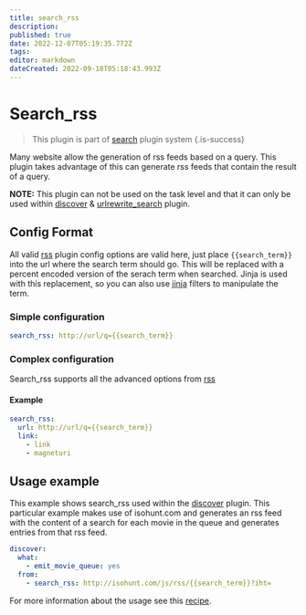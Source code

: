 ```yaml
---
title: search_rss
description: 
published: true
date: 2022-12-07T05:19:35.772Z
tags: 
editor: markdown
dateCreated: 2022-09-18T05:18:43.993Z
---
```


# Search_rss
> This plugin is part of [search](/Plugins/Searches) plugin system
{.is-success}

Many website allow the generation of rss feeds based on a query. This plugin takes advantage of this can generate rss feeds that contain the result of a query.

**NOTE:** This plugin can not be used on the task level and that it can only be used within [discover](/Plugins/discover) & [urlrewrite_search](/Plugins/urlrewrite_search) plugin.


## Config Format
All valid [rss](/Plugins/rss) plugin config options are valid here, just place `{{search_term}}` into the url where the search term should go. This will be replaced with a percent encoded version of the serach term when searched. Jinja is used with this replacement, so you can also use [jinja](/Jinja) filters to manipulate the term.

### Simple configuration

```yaml
search_rss: http://url/q={{search_term}}
```

### Complex configuration
Search_rss supports all the advanced options from [rss](/Plugins/rss)

#### Example
```yaml
search_rss:
  url: http://url/q={{search_term}}
  link:
    - link
    - magneturi
```

## Usage example
This example shows search_rss used within the [discover](/Plugins/discover) plugin. This particular example makes use of isohunt.com and generates an rss feed with the content of a search for each movie in the queue and generates entries from that rss feed. 

```yaml
discover:
  what:
    - emit_movie_queue: yes
  from:
    - search_rss: http://isohunt.com/js/rss/{{search_term}}?iht=
```

For more information about the usage see this [recipe](/Cookbook/Movies/discoverfeed).
